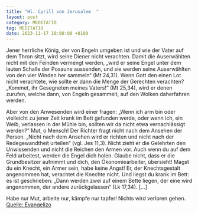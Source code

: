 ```yaml
---
title: "Hl. Cyrill von Jerusalem  "
layout: post
category: MEDITATIO
tag: MEDITATIO
date: 2023-11-17 10:00:00 +0100
---
```

Jener herrliche König, der von Engeln umgeben ist und wie der Vater auf dem Thron sitzt, wird seine Diener nicht verachten. Damit die Auserwählten nicht mit den Feinden vermengt werden, „wird er seine Engel unter dem lauten Schalle der Posaune aussenden, und sie werden seine Auserwählten von den vier Winden her sammeln“ (Mt 24,31).<!--more--> Wenn Gott den einen Lot nicht verachtete, wie sollte er dann die Menge der Gerechten verachten? „Kommet, ihr Gesegneten meines Vaters!“ (Mt 25,34), wird er denen zurufen, welche dann, von Engeln gesammelt, auf den Wolken daherfahren werden.

Aber von den Anwesenden wird einer fragen: „Wenn ich arm bin oder vielleicht zu jener Zeit krank im Bett gefunden werde, oder wenn ich, ein Weib, verlassen in der Mühle bin, sollten wir da nicht etwa vernachlässigt werden?“ Mut, o Mensch! Der Richter fragt nicht nach dem Ansehen der Person. „Nicht nach dem Ansehen wird er richten und nicht nach der Redegewandtheit urteilen“ (vgl. Jes 11,3). Nicht zieht er die Gelehrten den Unwissenden und nicht die Reichen den Armen vor. Auch wenn du auf dem Feld arbeitest, werden die Engel dich holen. Glaube nicht, dass er die Grundbesitzer aufnimmt und dich, den Ökonomiearbeiter, übersieht! Magst du ein Knecht, ein Armer sein, habe keine Angst! Er, der Knechtsgestalt angenommen hat, verachtet die Knechte nicht. Und liegst du krank im Bett: es ist geschrieben: „Dann werden zwei auf einem Bette liegen, der eine wird angenommen, der andere zurückgelassen“ (Lk 17,34). […]

Habe nur Mut, arbeite nur, kämpfe nur tapfer! Nichts wird verloren gehen.
[Quelle: Evangelizo](https://evangeliumtagfuertag.org/DE/gospel)